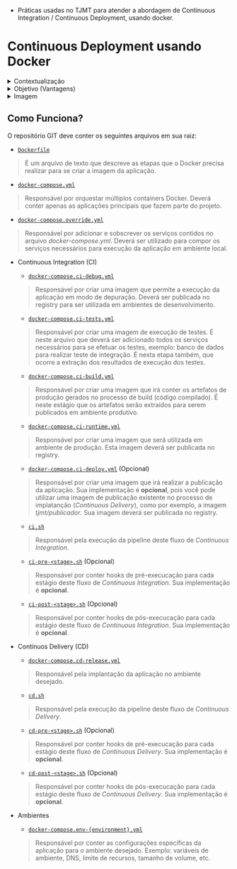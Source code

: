 - Práticas usadas no TJMT para atender a abordagem de Continuous Integration / Continuous Deployment, usando docker.

# Continuous Deployment usando Docker

<details>
  <summary>Contextualização</summary>

Muitas instituições usam ferramentas (Jenkins, TFS, etc) para automatizar as fases de publicação de um software. Nelas, normalmente ficam informações como "comando (tasks) para baixar dependências, compilar, testar, publicar, etc" assim como configurações pertinentes a tecnologia do projeto ("JAVA, .NET, Node, etc").

Muitas vezes este método funciona bem, porém exige a necessidade de que uma equipe (muitas vezes diferente) faça todo o papel de se configurar a infraestrutura necessária para que cada etapa funcione tais como "máquinas virtuais onde será publicado o software (servidor de aplicação)", "configuração na ferramenta de automação (criação dos comandos) para o software", entre outras particularidades da aplicação para o seu ambiente.

Em um cenário onde as aplicações estão ficando cada vez mais difundidas e pequenas (microserviços), cria uma alta demanda para criação de todo esse processo para cada peça de software. Aliado ao fato de que as demandas por resultado de TI (especialmente criação e desenvolvimento de soluções) são cada vez mais velozes, faz com que busquemos meios para facilitar e/ou aprimorar toda essa etapa (criação da automação).

</details>

<details>
  <summary>Objetivo (Vantagens)</summary>

Utilizar docker no desenvolvimento pode proporcionar múltiplas vantagens, porém, nem sempre, estas são utilizadas.

_Considere que Docker de forma geral é uma tecnologia de criação/execução de imagens (algo como uma template de máquina virtual) e criação/execução de ambientes._

> Normalmente, a utilização do docker é vista somente para a publicação do software. É o típico cenário em que o desenvolvedor copia "somente o binário" (já compilado em sua máquina ou na ferramenta de automação) para dentro da imagem e publica esta. Porém, faz com que "a máquina do desenvolvedor ou a ferramenta de automação necessitem das ferramentas de desenvolvimento instaladas" e consequentemente de alguém (ou equipe) para gerenciar essa infraestrutura (no caso da ferramenta de automação), além de que cria um acoplamento nesta (a partir do momento em que se cria nela a configuração/execução das etapas necessárias).

Seguem alguns pontos onde o Docker facilita em todo este processo:
- Criação do processo de compilação do software (via Dockerfile multi-stage)
  > Permite que o mesmo Dockerfile que é utilizado para se compilar a aplicação, seja utilizado na ferramenta de automação
- Criação do processo de execução do teste automatizado (via Dockerfile multi-stage)
  > Permite que o mesmo Dockerfile que é utilizado para se compilar a aplicação, também opcionalmente faça a execução dos testes automatizados (Unitários ou de Integração) 
- Criação do processo de publicação da aplicação (docker-compose)
  > Permite que seja descrito (de forma declarativa) como deve ser criado o ambiente
- Explicitação da aplicação quanto a suas fronteiras (docker-compose)
  > Permite que a configuração de integrações/fronteiras seja feito no arquivo de configuração do ambiente (docker-compose), explicitando suas dependências/integrações

</details>


<details>
  <summary>Imagem</summary>

Para uma imagem de aplicação em docker, existem 3 formas de se utilizar/configurar:
- **Imagem por ambiente** (não recomendado): Onde cada imagem já vem com as configurações específicas para um ambiente em questão. Ou seja, as configurações estão dentro do container (Ex: web.config, application.properties, etc) e sua mudança necessidta da criação de uma nova imagem.
  > Em um ambiente de Integração Contínua, isto impede que uma mesma imagem passe pelas fases de homologação/qualidade do produto. Fazendo que para cada fase, deva-se criar uma nova imagem.
- **Imagem com todas as configurações** de todos os ambientes (não recomendado): Onde a imagem possui as configurações de todos os ambientes (utilizados no processo de desenvolvimento).
  > Este modelo impede que uma imagem possa ser reutilizada em uma infraestrutura diferente, pois nela já contém as configurações de todos os possíveis ambientes.
- **Imagem configurável** (recomendado): As configurações ficam a nível de **variáveis de ambiente**, possibilitando assim que possa ser criado um docker-compose informando as mesmas.
  > Permite que a imagem trafegue pelos ambientes de Integração Contínua e que seja modificado quando em uma infraestrutura diferente da qual foi concebida.

</details>

## Como Funciona?

O repositório GIT deve conter os seguintes arquivos em sua raiz:
- [`Dockerfile`](./docs/dockerfile.md)
> É um arquivo de texto que descreve as etapas que o Docker precisa realizar para se criar a imagem da aplicação.
- [`docker-compose.yml`](./docs/docker-compose.yml.md)
> Responsável por orquestar múltiplos containers Docker. Deverá conter apenas as aplicações principais que fazem parte do projeto.
- [`docker-compose.override.yml`](./docs/docker-compose.override.yml.md)
> Responsável por adicionar e sobscrever os serviços contidos no arquivo *docker-compose.yml*. Deverá ser utilizado para compor os serviços necessários para execução da aplicação em ambiente local.
- Continuous Integration (CI)
  - [`docker-compose.ci-debug.yml`](./docs/docker-compose.ci-debug.yml.md)
  > Responsável por criar uma imagem que permite a execução da aplicação em modo de depuração. Deverá ser publicada no registry para ser utilizada em ambientes de desenvolvimento.
  - [`docker-compose.ci-tests.yml`](./docs/docker-compose.ci-tests.yml.md)
  > Responsável por criar uma imagem de execução de testes. É neste arquivo que deverá ser adicionado todos os serviços necessários para se efetuar os testes, exemplo: banco de dados para realizar teste de integração. É nesta etapa também, que ocorre a extração dos resultados de execução dos testes.
  - [`docker-compose.ci-build.yml`](./docs/docker-compose.ci-build.yml.md)
  > Responsável por criar uma imagem que irá conter os artefatos de produção gerados no processo de build (código compilado). É neste estágio que os artefatos serão extraídos para serem publicados em ambiente produtivo.
  - [`docker-compose.ci-runtime.yml`](./docs/docker-compose.ci-runtime.yml.md)
  > Responsável por criar uma imagem que será utilizada em ambiente de produção. Esta imagem deverá ser publicada no registry.
  - [`docker-compose.ci-deploy.yml`](./docs/docker-compose.ci-deploy.yml.md) (Opcional)
  > Responsável por criar uma imagem que irá realizar a publicação da aplicação. Sua implementação é **opcional**, pois você pode utilizar uma imagem de publicação existente no processo de implatanção (*Continuous Delivery*), como por exemplo, a imagem *tjmt/publicador*. Sua imagem deverá ser publicada no registry.
  - [`ci.sh`](./docs/ci.sh.md)
  > Responsável pela execução da pipeline deste fluxo de *Continuous Integration*.
  - [`ci-pre-<stage>.sh`](./docs/ci-pre-stage.sh.md) (Opcional)
  > Responsável por conter hooks de pré-execucação para cada estágio deste fluxo de *Continuous Integration*. Sua implementação é **opcional**.
  - [`ci-post-<stage>.sh`](./docs/ci-post-stage.sh.md) (Opcional)
  > Responsável por conter hooks de pós-execucação para cada estágio deste fluxo de *Continuous Integration*. Sua implementação é **opcional**.
- Continuos Delivery (CD)
  - [`docker-compose.cd-release.yml`](./docs/docker-compose.cd-release.yml.md)
  > Responsável pela implantação da aplicação no ambiente desejado.
  - [`cd.sh`](./docs/cd.sh.md)
  > Responsável pela execução da pipeline deste fluxo de *Continuous Delivery*.
  - [`cd-pre-<stage>.sh`](./docs/cd-pre-stage.sh.md) (Opcional)
  > Responsável por conter hooks de pré-execucação para cada estágio deste fluxo de *Continuous Delivery*. Sua implementação é **opcional**.
  - [`cd-post-<stage>.sh`](./docs/cd-post-stage.sh.md) (Opcional)
  > Responsável por conter hooks de pós-execucação para cada estágio deste fluxo de *Continuous Delivery*. Sua implementação é **opcional**.

- Ambientes
  - [`docker-compose.env-{environment}.yml`](./docs/docker-compose.env-environment.yml.md)
  > Responsável por conter as configurações específicas da aplicação para o ambiente desejado. Exemplo: variáveis de ambiente, DNS, limite de recursos, tamanho de volume, etc.